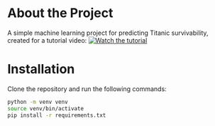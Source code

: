 # About the Project  
A simple machine learning project for predicting Titanic survivability, created for a tutorial video:
[![Watch the tutorial](https://img.youtube.com/vi/vcNjl8cA7lo/0.jpg)](https://www.youtube.com/watch?v=vcNjl8cA7lo)

# Installation  
Clone the repository and run the following commands:  

```sh
python -m venv venv  
source venv/bin/activate  
pip install -r requirements.txt  
```